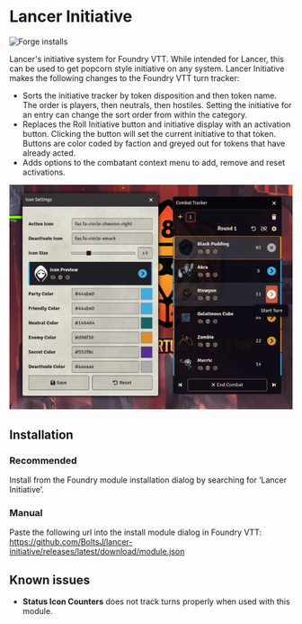 Lancer Initiative
=================
![Forge installs](https://img.shields.io/badge/dynamic/json?label=Forge%20Installs&query=package.installs&suffix=%25&url=https%3A%2F%2Fforge-vtt.com%2Fapi%2Fbazaar%2Fpackage%2Flancer-initiative)

Lancer's initiative system for Foundry VTT. While intended for Lancer, this can be used to get popcorn style initiative on any system.
Lancer Initiative makes the following changes to the Foundry VTT turn tracker:

 * Sorts the initiative tracker by token disposition and then token name. The order is players, then neutrals, then hostiles. Setting the initiative for an entry can change the sort order from within the category.
 * Replaces the Roll Initiative button and initiative display with an activation button. Clicking the button will set the current initiative to that token. Buttons are color coded by faction and greyed out for tokens that have already acted.
 * Adds options to the combatant context menu to add, remove and reset activations.
 
![Screenshot](https://github.com/BoltsJ/lancer-initiative/blob/default/screenshot.png?raw=true)

Installation
------------

### Recommended

Install from the Foundry module installation dialog by searching for ‘Lancer Initiative’.

### Manual

Paste the following url into the install module dialog in Foundry VTT: https://github.com/BoltsJ/lancer-initiative/releases/latest/download/module.json

Known issues
------------

 * **Status Icon Counters** does not track turns properly when used with this module. 

